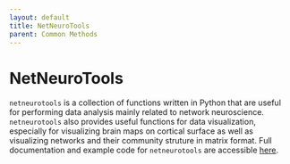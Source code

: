 ```yaml
---
layout: default
title: NetNeuroTools
parent: Common Methods
---
```


# NetNeuroTools

`netneurotools` is a collection of functions written in Python that are useful for performing data analysis mainly related to network neuroscience.
`netneurotools` also provides useful functions for data visualization, especially for visualizing brain maps on cortical surface as well as visualizing networks and their community struture in matrix format.
Full documentation and example code for `netneurotools` are accessible [here](https://netneurotools-dev-zqliu.readthedocs.io/en/breaking/index.html).

